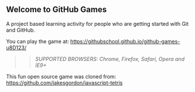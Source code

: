 ## Welcome to GitHub Games

A project based learning activity for people who are getting started with Git and GitHub.

You can play the game at: https://githubschool.github.io/github-games-u8D123/

>> _*SUPPORTED BROWSERS*: Chrome, Firefox, Safari, Opera and IE9+_

This fun open source game was cloned from: https://github.com/jakesgordon/javascript-tetris
